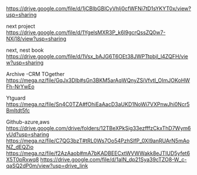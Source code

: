 
https://drive.google.com/file/d/1jCBIbGBlCyVhIj0cfWFNi7tD1sYKYT0x/view?usp=sharing

next project
https://drive.google.com/file/d/1YgelsMXR3P_k6l9gcrQssZQ0w7-NXj18/view?usp=sharing

next, nest book
https://drive.google.com/file/d/1Vsx_bAJG6T6OEt38JWPTtpbjl_l4ZQFH/view?usp=sharing

Archive -CRM TOgether
https://mega.nz/file/GqJx3DIb#sGn3BKM5arAqWQnyZSiVfvtI_OImJOKoHWFh-NrYwEo

Ytguard
https://mega.nz/file/Sn4C0TZA#fOhiEaAacD3aUKD1NoWi7VXPnwJhi0Ncr5BmItdt5fc

Github-azure,aws
https://drive.google.com/drive/folders/12TBeXPkSig33ezfffzCkxThD7Wym6yUd?usp=sharing
https://mega.nz/file/C7QG3bzT#tRL0Ws7Oo54PzhSlfP_0XI9anRUArN5mAoNZ_dEQZio
https://mega.nz/file/f2AzAaob#mA7bKADBEECxtWVWWakk8eJTIUD5yfet6X5T0pRxwq8
https://drive.google.com/file/d/1aIN_dp21Sya39cTZO8-W_c-qaSQ2dP0m/view?usp=drive_link
